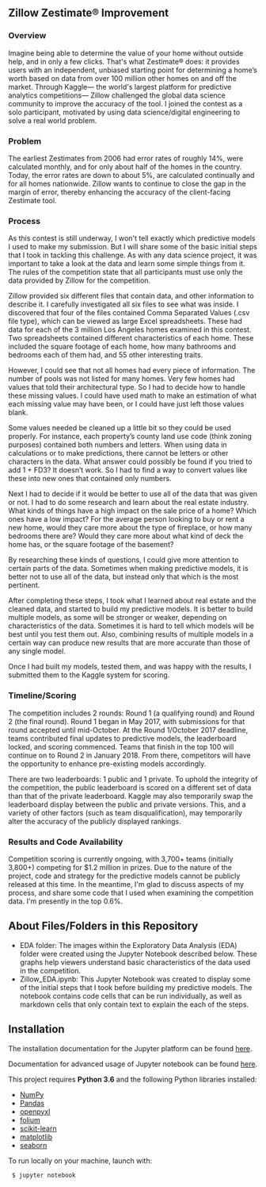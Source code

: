 ## Zillow Zestimate® Improvement

### Overview
Imagine being able to determine the value of your home without outside help, and in only a few clicks. That's what Zestimate® does: it provides users with an independent, unbiased starting point for determining a home’s worth based on data from over 100 million other homes on and off the market. Through Kaggle— the world's largest platform for predictive analytics competitions— Zillow challenged the global data science community to improve the accuracy of the tool. I joined the contest as a solo participant, motivated by using data science/digital engineering to solve a real world problem.

### Problem
The earliest Zestimates from 2006 had error rates of roughly 14%, were calculated monthly, and for only about half of the homes in the country. Today, the error rates are down to about 5%, are calculated continually and for all homes nationwide. Zillow wants to continue to close the gap in the margin of error, thereby enhancing the accuracy of the client-facing Zestimate tool.

### Process
As this contest is still underway, I won't tell exactly which predictive models I used to make my submission. But I will share some of the basic initial steps that I took in tackling this challenge. As with any data science project, it was important to take a look at the data and learn some simple things from it. The rules of the competition state that all participants must use only the data provided by Zillow for the competition.

Zillow provided six different files that contain data, and other information to describe it. I carefully investigated all six files to see what was inside. I discovered that four of the files contained Comma Separated Values (.csv file type), which can be viewed as large Excel spreadsheets. These had data for each of the 3 million Los Angeles homes examined in this contest. Two spreadsheets contained different characteristics of each home. These included the square footage of each home, how many bathrooms and bedrooms each of them had, and 55 other interesting traits.

However, I could see that not all homes had every piece of information. The number of pools was not listed for many homes. Very few homes had values that told their architectural type. So I had to decide how to handle these missing values. I could have used math to make an estimation of what each missing value may have been, or I could have just left those values blank. 

Some values needed be cleaned up a little bit so they could be used properly. For instance, each property’s county land use code (think zoning purposes) contained both numbers and letters. When using data in calculations or to make predictions, there cannot be letters or other characters in the data. What answer could possibly be found if you tried to add 1 + FD3? It doesn’t work. So I had to find a way to convert values like these into new ones that contained only numbers. 

Next I had to decide if it would be better to use all of the data that was given or not. I had to do some research and learn about the real estate industry. What kinds of things have a high impact on the sale price of a home? Which ones have a low impact? For the average person looking to buy or rent a new home, would they care more about the type of fireplace, or how many bedrooms there are? Would they care more about what kind of deck the home has, or the square footage of the basement?

By researching these kinds of questions, I could give more attention to certain parts of the data. Sometimes when making predictive models, it is better not to use all of the data, but instead only that which is the most pertinent. 

After completing these steps, I took what I learned about real estate and the cleaned data, and started to build my predictive models. It is better to build multiple models, as some will be stronger or weaker, depending on characteristics of the data. Sometimes it is hard to tell which models will be best until you test them out. Also, combining results of multiple models in a certain way can produce new results that are more accurate than those of any single model. 

Once I had built my models, tested them, and was happy with the results, I submitted them to the Kaggle system for scoring.

### Timeline/Scoring
The competition includes 2 rounds: Round 1 (a qualifying round) and Round 2 (the final round). Round 1 began in May 2017, with submissions for that round accepted until mid-October. At the Round 1/October 2017 deadline, teams contributed final updates to predictive models, the leaderboard locked, and scoring commenced. Teams that finish in the top 100 will continue on to Round 2 in January 2018. From there, competitors will have the opportunity to enhance pre-existing models accordingly.

There are two leaderboards: 1 public and 1 private. To uphold the integrity of the competition, the public leaderboard is scored on a different set of data than that of the private leaderboard. Kaggle may also temporarily swap the leaderboard display between the public and private versions. This, and a variety of other factors (such as team disqualification), may temporarily alter the accuracy of the publicly displayed rankings.


### Results and Code Availability
Competition scoring is currently ongoing, with 3,700+ teams (initially 3,800+) competing for $1.2 million in prizes. Due to the nature of the project, code and strategy for the predictive models cannot be publicly released at this time. In the meantime, I'm glad to discuss aspects of my process, and share some code that I used when examining the competition data. I'm presently in the top 0.6%.


## About Files/Folders in this Repository
* EDA folder: The images within the Exploratory Data Analysis (EDA) folder were created using the Jupyter Notebook described below. These graphs help viewers understand basic characteristics of the data used in the competition.
* Zillow_EDA.ipynb: This Jupyter Notebook was created to display some of the initial steps that I took before building my predictive models. The notebook contains code cells that can be run individually, as well as markdown cells that only contain text to explain the each of the steps. 

## Installation
The installation documentation for the Jupyter platform can be found [here](https://jupyter.readthedocs.io/en/latest/install.html).

Documentation for advanced usage of Jupyter notebook can be found [here](https://jupyter-notebook.readthedocs.io/en/latest/).
 
 
This project requires **Python 3.6** and the following Python libraries installed:
* [NumPy](http://www.numpy.org/)
* [Pandas](http://pandas.pydata.org)
* [openpyxl](http://openpyxl.readthedocs.io/en/default/index.html)
* [folium](https://folium.readthedocs.io/en/latest/)
* [scikit-learn](http://scikit-learn.org/stable/)
* [matplotlib](http://matplotlib.org/)
* [seaborn](https://seaborn.pydata.org/)


To run locally on your machine, launch with:
 
     $ jupyter notebook
     


